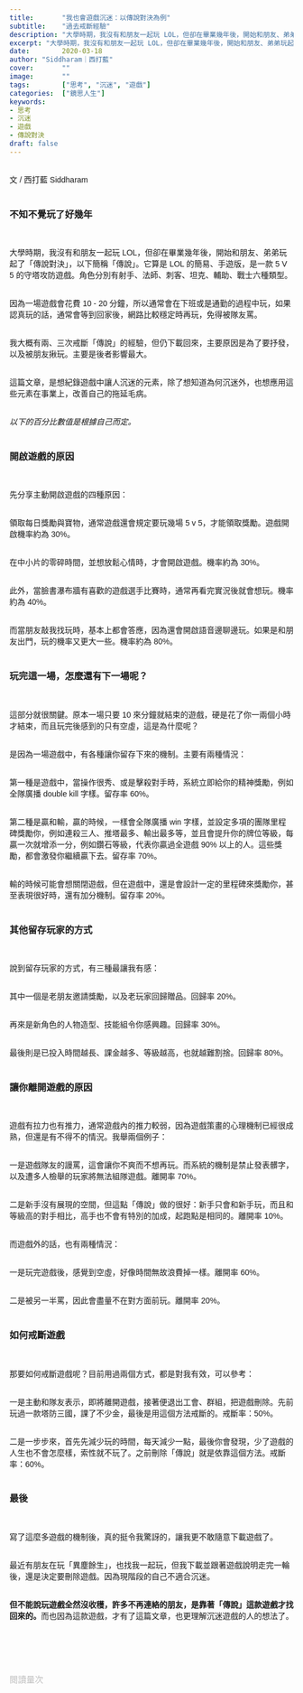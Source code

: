 ```yaml
---
title:       "我也會遊戲沉迷：以傳說對決為例"
subtitle:    "過去戒斷經驗"
description: "大學時期，我沒有和朋友一起玩 LOL，但卻在畢業幾年後，開始和朋友、弟弟玩起了「傳說對決」..."
excerpt: "大學時期，我沒有和朋友一起玩 LOL，但卻在畢業幾年後，開始和朋友、弟弟玩起了「傳說對決」..."
date:        2020-03-18
author: "Siddharam｜西打藍"
cover:       ""
image:       ""
tags:        ["思考", "沉迷", "遊戲"]
categories:  ["鏡思人生"]
keywords:
- 思考
- 沉迷
- 遊戲
- 傳說對決
draft: false
---
```


<article style="font-family: 'Noto Sans TC', '微軟正黑體', sans-serif; font-weight: 300;">

<br>文 / 西打藍 Siddharam<br><br>

<h3 class="article-h1-color">不知不覺玩了好幾年</h3><br>

大學時期，我沒有和朋友一起玩 LOL，但卻在畢業幾年後，開始和朋友、弟弟玩起了「傳說對決」，以下簡稱「傳說」。它算是 LOL 的簡易、手遊版，是一款 5 V 5 的守塔攻防遊戲。角色分別有射手、法師、刺客、坦克、輔助、戰士六種類型。<br><br>

因為一場遊戲會花費 10 - 20 分鐘，所以通常會在下班或是通勤的過程中玩，如果認真玩的話，通常會等到回家後，網路比較穩定時再玩，免得被隊友罵。<br><br>

我大概有兩、三次戒斷「傳說」的經驗，但仍下載回來，主要原因是為了要抒發，以及被朋友揪玩。主要是後者影響最大。<br><br>

這篇文章，是想紀錄遊戲中讓人沉迷的元素，除了想知道為何沉迷外，也想應用這些元素在事業上，改善自己的拖延毛病。<br><br>

<i>以下的百分比數值是根據自己而定。</i><br><br>

<h3 class="article-h1-color">開啟遊戲的原因</h3><br>

先分享主動開啟遊戲的四種原因：<br><br>

領取每日獎勵與寶物，通常遊戲還會規定要玩幾場 5 v 5，才能領取獎勵。遊戲開啟機率約為 30%。<br><br>

在中小片的零碎時間，並想放鬆心情時，才會開啟遊戲。機率約為 30%。<br><br>

此外，當臉書瀑布牆有喜歡的遊戲選手比賽時，通常再看完實況後就會想玩。機率約為 40%。<br><br>

而當朋友敲我找玩時，基本上都會答應，因為還會開啟語音邊聊邊玩。如果是和朋友出門，玩的機率又更大一些。機率約為 80%。<br><br>


<h3 class="article-h1-color">玩完這一場，怎麼還有下一場呢？</h3><br>

這部分就很關鍵。原本一場只要 10 來分鐘就結束的遊戲，硬是花了你一兩個小時才結束，而且玩完後感到的只有空虛，這是為什麼呢？<br><br>

是因為一場遊戲中，有各種讓你留存下來的機制。主要有兩種情況：<br><br>

第一種是遊戲中，當操作很秀、或是擊殺對手時，系統立即給你的精神獎勵，例如全隊廣播 double kill 字樣。留存率 60%。<br><br>

第二種是贏和輸，贏的時候，一樣會全隊廣播 win 字樣，並設定多項的團隊里程碑獎勵你，例如連殺三人、推塔最多、輸出最多等，並且會提升你的牌位等級，每贏一次就增添一分，例如鑽石等級，代表你贏過全遊戲 90% 以上的人。這些獎勵，都會激發你繼續贏下去。留存率 70%。<br><br>

輸的時候可能會想關閉遊戲，但在遊戲中，還是會設計一定的里程碑來獎勵你，甚至表現很好時，還有加分機制。留存率 20%。<br><br>


<h3 class="article-h1-color">其他留存玩家的方式</h3><br>

說到留存玩家的方式，有三種最讓我有感：<br><br>

其中一個是老朋友邀請獎勵，以及老玩家回歸贈品。回歸率 20%。<br><br>

再來是新角色的人物造型、技能組令你感興趣。回歸率 30%。<br><br>

最後則是已投入時間越長、課金越多、等級越高，也就越難割捨。回歸率 80%。<br><br>

<h3 class="article-h1-color">讓你離開遊戲的原因</h3><br>

遊戲有拉力也有推力，通常遊戲內的推力較弱，因為遊戲策畫的心理機制已經很成熟，但還是有不得不的情況。我舉兩個例子：<br><br>

一是遊戲隊友的謾罵，這會讓你不爽而不想再玩。而系統的機制是禁止發表髒字，以及遭多人檢舉的玩家將無法組隊遊戲。離開率 70%。<br><br>

二是新手沒有展現的空間，但這點「傳說」做的很好：新手只會和新手玩，而且和等級高的對手相比，高手也不會有特別的加成，起跑點是相同的。離開率 10%。<br><br>

而遊戲外的話，也有兩種情況：<br><br>

一是玩完遊戲後，感覺到空虛，好像時間無故浪費掉一樣。離開率 60%。<br><br>

二是被另一半罵，因此會盡量不在對方面前玩。離開率 20%。<br><br>


<h3 class="article-h1-color">如何戒斷遊戲</h3><br>

那要如何戒斷遊戲呢？目前用過兩個方式，都是對我有效，可以參考：<br><br>

一是主動和隊友表示，即將離開遊戲，接著便退出工會、群組，把遊戲刪除。先前玩過一款塔防三國，課了不少金，最後是用這個方法戒斷的。戒斷率：50%。<br><br>

二是一步步來，首先先減少玩的時間，每天減少一點，最後你會發現，少了遊戲的人生也不會怎麼樣，索性就不玩了。之前刪除「傳說」就是依靠這個方法。戒斷率：60%。<br><br>


<h3 class="article-h1-color">最後</h3><br>

寫了這麼多遊戲的機制後，真的挺令我驚訝的，讓我更不敢隨意下載遊戲了。<br><br>

最近有朋友在玩「異塵餘生」，也找我一起玩，但我下載並跟著遊戲說明走完一輪後，還是決定要刪除遊戲。因為現階段的自己不適合沉迷。<br><br>

<b>但不能說玩遊戲全然沒收穫，許多不再連絡的朋友，是靠著「傳說」這款遊戲才找回來的。</b>而也因為這款遊戲，才有了這篇文章，也更理解沉迷遊戲的人的想法了。<br><br>


<br><br><br>

</article>

<div style="color: #bfbfbf; font-size: 15px;" id="busuanzi_container_page_pv">
  閱讀量<span id="busuanzi_value_page_pv"></span>次
</div>

<script src="../../js/post.js"></script>




